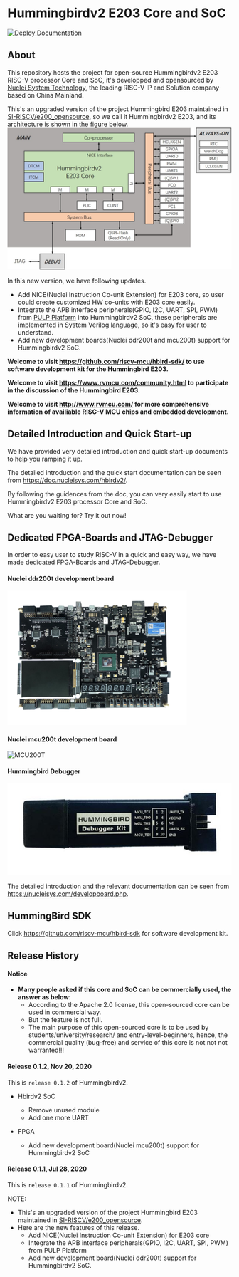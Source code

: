 Hummingbirdv2 E203 Core and SoC 
===============================

[![Deploy Documentation](https://github.com/riscv-mcu/e203_hbirdv2/workflows/Deploy%20Documentation/badge.svg)](https://doc.nucleisys.com/hbirdv2)

About
-----

This repository hosts the project for open-source Hummingbirdv2 E203 RISC-V processor Core and SoC, it's developped and opensourced by [Nuclei System Technology](www.nucleisys.com), the leading RISC-V IP and Solution company based on China Mainland.

This's an upgraded version of the project Hummingbird E203 maintained in [SI-RISCV/e200_opensource](https://github.com/SI-RISCV/e200_opensource), so we call it Hummingbirdv2 E203, and its architecture is shown in the figure below.
![hbirdv2](pics/hbirdv2_soc.JPG)


In this new version, we have following updates.
* Add NICE(Nuclei Instruction Co-unit Extension) for E203 core, so user could create customized HW co-units with E203 core easily.
* Integrate the APB interface peripherals(GPIO, I2C, UART, SPI, PWM) from [PULP Platform](https://github.com/pulp-platform) into Hummingbirdv2 SoC, these peripherals are implemented in System Verilog language, so it's easy for user to understand. 
* Add new development boards(Nuclei ddr200t and mcu200t) support for Hummingbirdv2 SoC. 

**Welcome to visit https://github.com/riscv-mcu/hbird-sdk/ to use software development kit for the Hummingbird E203.**

**Welcome to visit https://www.rvmcu.com/community.html to participate in the discussion of the Hummingbird E203.**

**Welcome to visit http://www.rvmcu.com/ for more comprehensive information of availiable RISC-V MCU chips and embedded development.**


Detailed Introduction and Quick Start-up
----------------------------------------

We have provided very detailed introduction and quick start-up documents to help you ramping it up. 

The detailed introduction and the quick start documentation can be seen 
from https://doc.nucleisys.com/hbirdv2/.

By following the guidences from the doc, you can very easily start to use Hummingbirdv2 E203 processor Core and SoC.

What are you waiting for? Try it out now!

Dedicated FPGA-Boards and JTAG-Debugger 
---------------------------------------

In order to easy user to study RISC-V in a quick and easy way, we have made dedicated FPGA-Boards and JTAG-Debugger.

#### Nuclei ddr200t development board

<img src="pics/DDR200T.JPG" width= 80% alt="DDR200T"/>

#### Nuclei mcu200t development board

<img src="pics/MCU200T.JPG" width= 80% alt="MCU200T"/>

#### Hummingbird Debugger

![Debugger](pics/debugger.JPG)

The detailed introduction and the relevant documentation can be seen from https://nucleisys.com/developboard.php.

HummingBird SDK
---------------

Click https://github.com/riscv-mcu/hbird-sdk for software development kit.

Release History
---------------

#### Notice

* **Many people asked if this core and SoC can be commercially used, the answer as below:**
  - According to the Apache 2.0 license, this open-sourced core can be used in commercial way.
  - But the feature is not full. 
  - The main purpose of this open-sourced core is to be used by students/university/research/
    and entry-level-beginners, hence, the commercial quality (bug-free) and service of this core
    is not not not warranted!!! 

#### Release 0.1.2, Nov 20, 2020

This is `release 0.1.2` of Hummingbirdv2.

+ Hbirdv2 SoC
  - Remove unused module
  - Add one more UART

+ FPGA
  - Add new development board(Nuclei mcu200t) support for Hummingbirdv2 SoC
 
#### Release 0.1.1, Jul 28, 2020

This is `release 0.1.1` of Hummingbirdv2.

NOTE:
  + This's an upgraded version of the project Hummingbird E203 maintained in
    [SI-RISCV/e200_opensource](https://github.com/SI-RISCV/e200_opensource).
  + Here are the new features of this release.
    - Add NICE(Nuclei Instruction Co-unit Extension) for E203 core
    - Integrate the APB interface peripherals(GPIO, I2C, UART, SPI, PWM) from PULP Platform
    - Add new development board(Nuclei ddr200t) support for Hummingbirdv2 SoC. 
